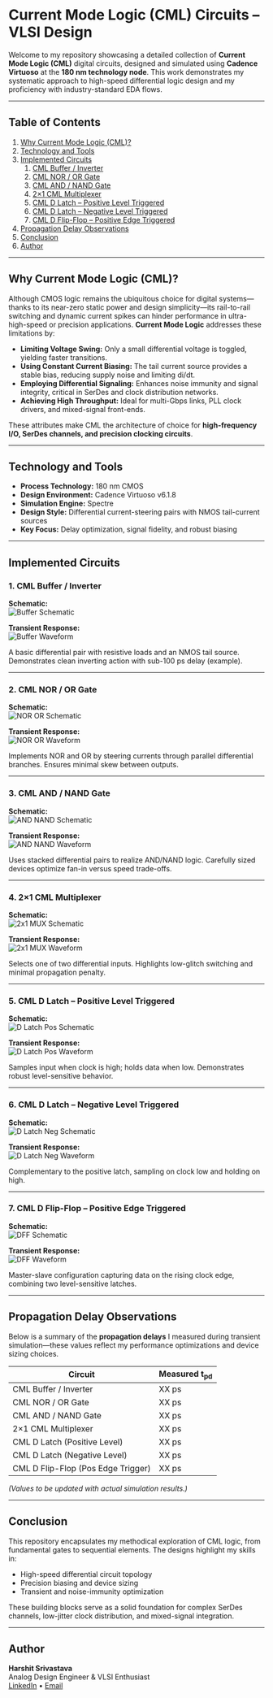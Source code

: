 # Current Mode Logic (CML) Circuits – VLSI Design

Welcome to my repository showcasing a detailed collection of **Current Mode Logic (CML)** digital circuits, designed and simulated using **Cadence Virtuoso** at the **180 nm technology node**. This work demonstrates my systematic approach to high-speed differential logic design and my proficiency with industry-standard EDA flows.

---

## Table of Contents

1. [Why Current Mode Logic (CML)?](#why-current-mode-logic-cml)  
2. [Technology and Tools](#technology-and-tools)  
3. [Implemented Circuits](#implemented-circuits)  
   1. [CML Buffer / Inverter](#1-cml-buffer--inverter)  
   2. [CML NOR / OR Gate](#2-cml-nor--or-gate)  
   3. [CML AND / NAND Gate](#3-cml-and--nand-gate)  
   4. [2×1 CML Multiplexer](#4-2×1-cml-multiplexer)  
   5. [CML D Latch – Positive Level Triggered](#5-cml-d-latch–positive-level-triggered)  
   6. [CML D Latch – Negative Level Triggered](#6-cml-d-latch–negative-level-triggered)  
   7. [CML D Flip-Flop – Positive Edge Triggered](#7-cml-d-flip-flop–positive-edge-triggered)  
4. [Propagation Delay Observations](#propagation-delay-observations)  
5. [Conclusion](#conclusion)  
6. [Author](#author)  

---

## Why Current Mode Logic (CML)?

Although CMOS logic remains the ubiquitous choice for digital systems—thanks to its near-zero static power and design simplicity—its rail-to-rail switching and dynamic current spikes can hinder performance in ultra-high-speed or precision applications. **Current Mode Logic** addresses these limitations by:

- **Limiting Voltage Swing:** Only a small differential voltage is toggled, yielding faster transitions.  
- **Using Constant Current Biasing:** The tail current source provides a stable bias, reducing supply noise and limiting di/dt.  
- **Employing Differential Signaling:** Enhances noise immunity and signal integrity, critical in SerDes and clock distribution networks.  
- **Achieving High Throughput:** Ideal for multi-Gbps links, PLL clock drivers, and mixed-signal front-ends.  

These attributes make CML the architecture of choice for **high-frequency I/O, SerDes channels, and precision clocking circuits**.

---

## Technology and Tools

- **Process Technology:** 180 nm CMOS  
- **Design Environment:** Cadence Virtuoso v6.1.8  
- **Simulation Engine:** Spectre  
- **Design Style:** Differential current-steering pairs with NMOS tail-current sources  
- **Key Focus:** Delay optimization, signal fidelity, and robust biasing  

---

## Implemented Circuits

### 1. CML Buffer / Inverter

**Schematic:**  
![Buffer Schematic](./CML_Buffer_Inverter/schematic.png)

**Transient Response:**  
![Buffer Waveform](./CML_Buffer_Inverter/waveform.png)

A basic differential pair with resistive loads and an NMOS tail source. Demonstrates clean inverting action with sub-100 ps delay (example).

---

### 2. CML NOR / OR Gate

**Schematic:**  
![NOR OR Schematic](./CML_OR_NOR/schematic.png)

**Transient Response:**  
![NOR OR Waveform](./CML_OR_NOR/waveform.png)

Implements NOR and OR by steering currents through parallel differential branches. Ensures minimal skew between outputs.

---

### 3. CML AND / NAND Gate

**Schematic:**  
![AND NAND Schematic](./CML_AND_NAND/schematic.png)

**Transient Response:**  
![AND NAND Waveform](./CML_AND_NAND/waveform.png)

Uses stacked differential pairs to realize AND/NAND logic. Carefully sized devices optimize fan-in versus speed trade-offs.

---

### 4. 2×1 CML Multiplexer

**Schematic:**  
![2x1 MUX Schematic](./CML_2x1_MUX/schematic.png)

**Transient Response:**  
![2x1 MUX Waveform](./CML_2x1_MUX/waveform.png)

Selects one of two differential inputs. Highlights low-glitch switching and minimal propagation penalty.

---

### 5. CML D Latch – Positive Level Triggered

**Schematic:**  
![D Latch Pos Schematic](./CML_D_Latch_Pos/schematic.png)

**Transient Response:**  
![D Latch Pos Waveform](./CML_D_Latch_Pos/waveform.png)

Samples input when clock is high; holds data when low. Demonstrates robust level-sensitive behavior.

---

### 6. CML D Latch – Negative Level Triggered

**Schematic:**  
![D Latch Neg Schematic](./CML_D_Latch_Neg/schematic.png)

**Transient Response:**  
![D Latch Neg Waveform](./CML_D_Latch_Neg/waveform.png)

Complementary to the positive latch, sampling on clock low and holding on high.

---

### 7. CML D Flip-Flop – Positive Edge Triggered

**Schematic:**  
![DFF Schematic](./CML_DFF_Pos_Edge/schematic.png)

**Transient Response:**  
![DFF Waveform](./CML_DFF_Pos_Edge/waveform.png)

Master-slave configuration capturing data on the rising clock edge, combining two level-sensitive latches.

---

## Propagation Delay Observations

Below is a summary of the **propagation delays** I measured during transient simulation—these values reflect my performance optimizations and device sizing choices.

| **Circuit**                         | **Measured t<sub>pd</sub>** |
|------------------------------------|-----------------------------|
| CML Buffer / Inverter              | XX ps                       |
| CML NOR / OR Gate                  | XX ps                       |
| CML AND / NAND Gate                | XX ps                       |
| 2×1 CML Multiplexer                | XX ps                       |
| CML D Latch (Positive Level)       | XX ps                       |
| CML D Latch (Negative Level)       | XX ps                       |
| CML D Flip-Flop (Pos Edge Trigger) | XX ps                       |

*(Values to be updated with actual simulation results.)*

---

## Conclusion

This repository encapsulates my methodical exploration of CML logic, from fundamental gates to sequential elements. The designs highlight my skills in:

- High-speed differential circuit topology  
- Precision biasing and device sizing  
- Transient and noise-immunity optimization  

These building blocks serve as a solid foundation for complex SerDes channels, low-jitter clock distribution, and mixed-signal integration.

---

## Author

**Harshit Srivastava**  
Analog Design Engineer & VLSI Enthusiast  
[LinkedIn](#) • [Email](#harshitsri117@gmail.com)  

